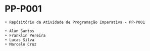 # PP-P001
    • Repósitório da Atividade de Programação Imperativa - PP-P001
      
    • Alan Santos
    • Franklin Pereira
    • Lucas Silva
    • Marcelo Cruz
